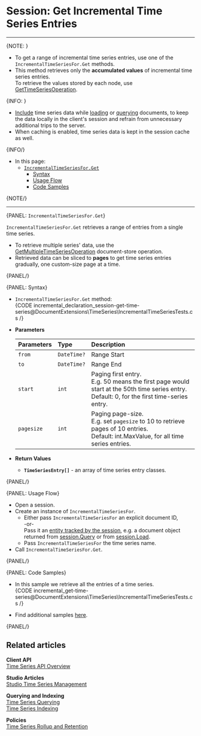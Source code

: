﻿# Session: Get Incremental Time Series Entries 

---

{NOTE: }

* To get a range of incremental time series entries, use one of the `IncrementalTimeSeriesFor.Get` methods.  
* This method retrieves only the **accumulated values** of incremental time series entries.  
  To retrieve the values stored by each node, use [GetTimeSeriesOperation](../../../../../document-extensions/timeseries/incremental-time-series/client-api/operations/get).  

{INFO: }

* [Include](../../../../../document-extensions/timeseries/client-api/session/include/overview) 
  time series data while [loading](../../../../../document-extensions/timeseries/client-api/session/include/with-session-load) 
  or [querying](../../../../../document-extensions/timeseries/client-api/session/include/with-session-query) 
  documents, to keep the data locally in the client's session and refrain from unnecessary additional trips to the server.  
* When caching is enabled, time series data is kept in the session cache as well.  

{INFO/}

* In this page:  
   * [`IncrementalTimeSeriesFor.Get`](../../../../../document-extensions/timeseries/incremental-time-series/client-api/session/get#incrementaltimeseriesfor.get)  
      * [Syntax](../../../../../document-extensions/timeseries/incremental-time-series/client-api/session/get#syntax)  
      * [Usage Flow](../../../../../document-extensions/timeseries/incremental-time-series/client-api/session/get#usage-flow)  
      * [Code Samples](../../../../../document-extensions/timeseries/client-api/session/get/get-entries#code-samples)  

{NOTE/}

---

{PANEL: `IncrementalTimeSeriesFor.Get`}

`IncrementalTimeSeriesFor.Get` retrieves a range of entries from a single time series.  
     
* To retrieve multiple series' data, use the 
  [GetMultipleTimeSeriesOperation](../../../../../document-extensions/timeseries/client-api/operations/get#getmultipletimeseriesoperation) 
  document-store operation.  
* Retrieved data can be sliced to **pages** to get time series entries 
  gradually, one custom-size page at a time.  

{PANEL/}

{PANEL: Syntax}

* `IncrementalTimeSeriesFor.Get` method:  
   {CODE incremental_declaration_session-get-time-series@DocumentExtensions\TimeSeries\IncrementalTimeSeriesTests.cs /}

* **Parameters**  

    | Parameters | Type | Description |
    |:-------------|:-------------|:-------------|
    | `from` | `DateTime?` | Range Start |
    | `to` | `DateTime?` | Range End |
    | `start` | `int` | Paging first entry. <br> E.g. 50 means the first page would start at the 50th time series entry. <br> Default: 0, for the first time-series entry. |
    | `pagesize` | `int` | Paging page-size. <br> E.g. set `pagesize` to 10 to retrieve pages of 10 entries. <br> Default: int.MaxValue, for all time series entries. |

* **Return Values**  
   * **`TimeSeriesEntry[]`** - an array of time series entry classes.

{PANEL/}

{PANEL: Usage Flow}

* Open a session.  
* Create an instance of `IncrementalTimeSeriesFor`.  
    * Either pass `IncrementalTimeSeriesFor` an explicit document ID,  
      -or-  
      Pass it an [entity tracked by the session](../../../../../client-api/session/loading-entities), 
      e.g. a document object returned from [session.Query](../../../../../client-api/session/querying/how-to-query) 
      or from [session.Load](../../../../../client-api/session/loading-entities#load).  
    * Pass `IncrementalTimeSeriesFor` the time series name.  
* Call `IncrementalTimeSeriesFor.Get`.  

{PANEL/}

{PANEL: Code Samples}

* In this sample we retrieve all the entries of a time series.  
   {CODE incremental_get-time-series@DocumentExtensions\TimeSeries\IncrementalTimeSeriesTests.cs /}

* Find additional samples [here](../../../../../document-extensions/timeseries/client-api/session/get/get-entries).  

{PANEL/}

## Related articles

**Client API**  
[Time Series API Overview](../../../../../document-extensions/timeseries/client-api/overview)  

**Studio Articles**  
[Studio Time Series Management](../../../../../studio/database/document-extensions/time-series)  

**Querying and Indexing**  
[Time Series Querying](../../../../../document-extensions/timeseries/querying/overview-and-syntax)  
[Time Series Indexing](../../../../../document-extensions/timeseries/indexing)  

**Policies**  
[Time Series Rollup and Retention](../../../../../document-extensions/timeseries/rollup-and-retention)  
